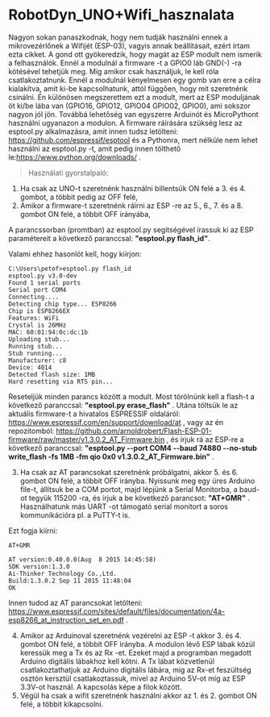 # RobotDyn_UNO+Wifi_hasznalata

Nagyon sokan panaszkodnak, hogy nem tudják használni ennek a mikrovezérlőnek a Wifijét (ESP-03), vagyis annak beállításait, ezért írtam ezta cikket. A gond ott gyökeredzik, hogy magát az ESP modult nem ismerik a felhasználók. Ennél a modulnál a firmware -t a GPIO0 láb GND(-) -ra kötésével tehetjük meg. Míg amikor csak használjuk, le kell róla csatlakoztatnunk. Ennél a modulnál kényelmesen egy gomb van erre a célra kialakítva, amit ki-be kapcsolhatunk, attól függően, hogy mit szeretnénk csinálni. Én különösen megszerettem ezt a modult, mert az ESP moduljának öt ki/be lába van (GPIO16, GPIO12, GPIO04 GPIO02, GPIO0), ami sokszor nagyon jól jön. Továbbá lehetőség van egyszerre Arduinót és MicroPythont használni ugyanazon a modulon.
A firmware ráírására szükség lesz az esptool.py alkalmazásra, amit innen tudsz letölteni: https://github.com/espressif/esptool és a Pythonra, mert nélküle nem lehet használni az esptool.py -t, amit pedig innen tölthető le:https://www.python.org/downloads/ .
> Használati gyorstalpaló:

1. Ha csak az UNO-t szeretnénk használni billentsük ON felé a 3. és 4. gombot, a többit pedig az OFF felé,
2. Amikor a firmware-t szeretnénk ráírni az ESP -re az 5., 6., 7. és a 8. gombot ON felé, a többit OFF irányába,

A parancssorban (promtban) az esptool.py segitségével írassuk ki az ESP paramétereit a következő paranccsal: **"esptool.py flash_id"**. 

Valami ehhez hasonlót kell, hogy kiírjon:
```
C:\Users\petof>esptool.py flash_id
esptool.py v3.0-dev
Found 1 serial ports
Serial port COM4
Connecting....
Detecting chip type... ESP8266
Chip is ESP8266EX
Features: WiFi
Crystal is 26MHz
MAC: 60:01:94:0c:dc:1b
Uploading stub...
Running stub...
Stub running...
Manufacturer: c8
Device: 4014
Detected flash size: 1MB
Hard resetting via RTS pin...
```
Reseteljük minden parancs között a modult. Most törölnünk kell a flash-t a következő paranccsal: **"esptool.py erase_flash"** .
Utána töltsük le az aktuális firmware-t a hivatalos ESPRESSIF oldaláról: https://www.espressif.com/en/support/download/at , vagy az én repozitomból: https://github.com/arnoldrobert/Flash-ESP-01-firmware/raw/master/v1.3.0.2_AT_Firmware.bin , és írjuk rá az ESP-re a következő paranccsal: **"esptool.py --port COM4 --baud 74880 --no-stub write_flash -fs 1MB -fm qio 0x0 v1.3.0.2_AT_Firmware.bin"** .

3. Ha csak az AT parancsokat szeretnénk próbálgatni, akkor 5. és 6. gombot ON felé, a többit OFF irányba.
Nyissunk meg egy üres Arduino file-t, állítsuk be a COM portot, majd lépjünk a Serial Monitorba, a baud-ot tegyük 115200 -ra, és írjuk a be következő parancsot: **"AT+GMR"** . Használhatunk más UART -ot támogató serial monitort a soros kommunikációra pl. a PuTTY-t is.

Ezt fogja kiírni:
```
AT+GMR

AT version:0.40.0.0(Aug  8 2015 14:45:58)
SDK version:1.3.0
Ai-Thinker Technology Co.,Ltd.
Build:1.3.0.2 Sep 11 2015 11:48:04
OK
```
Innen tudod az AT parancsokat letölteni: https://www.espressif.com/sites/default/files/documentation/4a-esp8266_at_instruction_set_en.pdf .

4. Amikor az Arduinoval szeretnénk vezérelni az ESP -t akkor 3. és 4. gombot ON felé, a többit OFF irányba. A modulon lévő ESP lábak közül keressük meg a Tx és az Rx -et. Ezeket majd a programban megadott Arduino digitális lábakhoz kell kötni. A Tx lábat közvetlenül csatlakoztathatjuk az Arduino digitális lábára, mig az Rx-et feszültség osztón kersztül csatlakoztassuk, mivel az Arduino 5V-ot míg az ESP 3.3V-ot használ. A kapcsolás képe a filok között.
5. Végül ha csak a wifit szeretnénk használni akkor az 1. és 2. gombot ON felé, a többit kikapcsolni.
